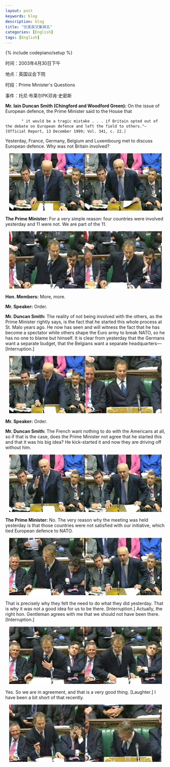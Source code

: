```yaml
---
layout: post
keywords: blog
description: blog
title: "优美英文集锦五"
categories: [English]
tags: [English]
---
```

{% include codepiano/setup %}

时间：2003年4月30日下午

地点：英国议会下院

时段：Prime Minister's Questions

事件：托尼·布莱尔PK邓肯·史密斯

**Mr. Iain Duncan Smith (Chingford and Woodford Green):** On the issue of European defence, the Prime Minister said to the House that

           " it would be a tragic mistake . . . if Britain opted out of the debate on European defence and left the field to others."—[Official Report, 13 December 1999; Vol. 341, c. 22.]

Yesterday, France, Germany, Belgium and Luxembourg met to discuss European defence. Why was not Britain involved? 

<center><img src="/image/prime-ministers-questions/20110429pmq-01.jpg"><img src="/image/prime-ministers-questions/20110429pmq-02.jpg"></center>

<!--more-->

**The Prime Minister:** For a very simple reason: four countries were involved yesterday and 11 were not. We are part of the 11. 

<center><img src="/image/prime-ministers-questions/20110429pmq-03.jpg"><img src="/image/prime-ministers-questions/20110429pmq-04.jpg"></center>

**Hon. Members:** More, more.

**Mr. Speaker:** Order.

**Mr. Duncan Smith:** The reality of not being involved with the others, as the Prime Minister rightly says, is the fact that he started this whole process at St. Malo years ago. He now has seen and will witness the fact that he has become a spectator while others shape the Euro army to break NATO, so he has no one to blame but himself. It is clear from yesterday that the Germans want a separate budget, that the Belgians want a separate headquarters—[Interruption.] 

<center><img src="/image/prime-ministers-questions/20110429pmq-05.jpg"><img src="/image/prime-ministers-questions/20110429pmq-06.jpg"></center>

**Mr. Speaker:** Order.

**Mr. Duncan Smith:** The French want nothing to do with the Americans at all, so if that is the case, does the Prime Minister not agree that he started this and that it was his big idea? He kick-started it and now they are driving off without him. 

<center><img src="/image/prime-ministers-questions/20110429pmq-07.jpg"><img src="/image/prime-ministers-questions/20110429pmq-08.jpg"></center>

**The Prime Minister:** No. The very reason why the meeting was held yesterday is that those countries were not satisfied with our initiative, which tied European defence to NATO. 

<center><img src="/image/prime-ministers-questions/20110429pmq-09.jpg"><img src="/image/prime-ministers-questions/20110429pmq-10.jpg"></center>

That is precisely why they felt the need to do what they did yesterday. That is why it was not a good idea for us to be there. [Interruption.] Actually, the right hon. Gentleman agrees with me that we should not have been there. [Interruption.]

<center><img src="/image/prime-ministers-questions/20110429pmq-11.jpg"><img src="/image/prime-ministers-questions/20110429pmq-12.jpg"></center>

Yes. So we are in agreement, and that is a very good thing. [Laughter.] I have been a bit short of that recently.

<center><img src="/image/prime-ministers-questions/20110429pmq-13.jpg"><img src="/image/prime-ministers-questions/20110429pmq-14.jpg"></center>
